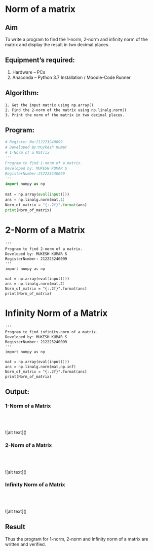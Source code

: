# Norm of a matrix
## Aim
To write a program to find the 1-norm, 2-norm and infinity norm of the matrix and display the result in two decimal places.
## Equipment’s required:
1.	Hardware – PCs
2.	Anaconda – Python 3.7 Installation / Moodle-Code Runner
## Algorithm:
	1. Get the input matrix using np.array()   
    2. Find the 2-norm of the matrix using np.linalg.norm()
	3. Print the norm of the matrix in two decimal places.
## Program:
```Python
# Register No:212223240099
# Developed By:Muykesh Kumar
# 1-Norm of a Matrix
'''
Program to find 1-norm of a matrix.
Developed by: MUKESH KUMAR S
RegisterNumber:212223240099
'''
import numpy as np

mat = np.array(eval(input()))
ans = np.linalg.norm(mat,1)
Norm_of_matrix = "{:.2f}".format(ans)
print(Norm_of_matrix)
```


# 2-Norm of a Matrix
```
'''
Program to find 2-norm of a matrix.
Developed by: MUKESH KUMAR S
RegisterNumber: 212223240099
'''
import numpy as np

mat = np.array(eval(input()))
ans = np.linalg.norm(mat,2)
Norm_of_matrix = "{:.2f}".format(ans)
print(Norm_of_matrix)
```
# Infinity Norm of a Matrix
```
'''
Program to find infinity-norm of a matrix.
Developed by: MUKESH KUMAR S
RegisterNumber: 212223240099
'''
import numpy as np

mat = np.array(eval(input()))
ans = np.linalg.norm(mat,np.inf)
Norm_of_matrix = "{:.2f}".format(ans)
print(Norm_of_matrix)
```
## Output:
### 1-Norm of a Matrix
<br>
<br>
<br>
![alt text](<Screenshot 2024-05-06 131203.png>)

### 2-Norm of a Matrix
<br>
<br>
<br>
![alt text](<Screenshot 2024-05-06 132604.png>)

### Infinity Norm of a Matrix
<br>
<br>
<br>
![alt text](<Screenshot 2024-05-06 132703-1.png>)

## Result
Thus the program for 1-norm, 2-norm and Infinity norm of a matrix are written and verified.
